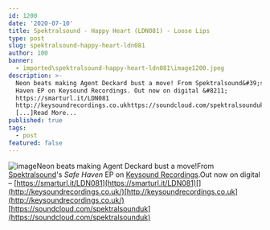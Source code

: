 ```yaml
---
id: 1200
date: '2020-07-10'
title: Spektralsound - Happy Heart (LDN081) - Loose Lips
type: post
slug: spektralsound-happy-heart-ldn081
author: 100
banner:
  - imported\spektralsound-happy-heart-ldn081\image1200.jpeg
description: >-
  Neon beats making Agent Deckard bust a move! From Spektralsound&#39;s Safe
  Haven EP on Keysound Recordings. Out now on digital &#8211;
  https://smarturl.it/LDN081
  http://keysoundrecordings.co.ukhttps://soundcloud.com/spektralsounduk
  [...]Read More...
published: true
tags:
  - post
featured: false
---
```

![image](../imported\spektralsound-happy-heart-ldn081\image1200.jpeg)Neon beats making Agent Deckard bust a move!From [Spektralsound](https://soundcloud.com/spektralsounduk)'s _Safe Haven_ EP on [Keysound Recordings](http://keysoundrecordings.co.uk/).Out now on digital – [](https://smarturl.it/LDN081)[https://smarturl.it/LDN081](https://smarturl.it/LDN081)[](http://keysoundrecordings.co.uk/)[http://keysoundrecordings.co.uk](http://keysoundrecordings.co.uk/)  
[](https://soundcloud.com/spektralsounduk)[https://soundcloud.com/spektralsounduk](https://soundcloud.com/spektralsounduk)